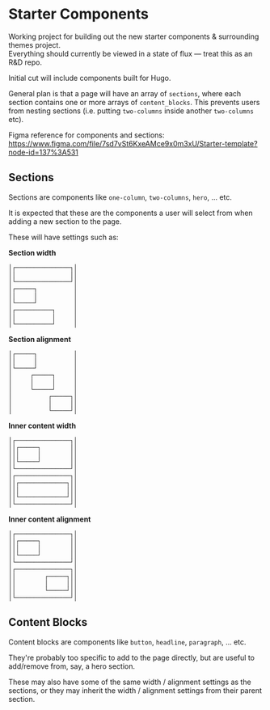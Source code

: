 # Starter Components

Working project for building out the new starter components & surrounding themes project.  
Everything should currently be viewed in a state of flux — treat this as an R&D repo.

Initial cut will include components built for Hugo.

General plan is that a page will have an array of `sections`, where each section contains one or more arrays of `content_blocks`. This prevents users from nesting sections (i.e. putting `two-columns` inside another `two-columns` etc).

Figma reference for components and sections: https://www.figma.com/file/7sd7vSt6KxeAMce9x0m3xU/Starter-template?node-id=137%3A531

## Sections

Sections are components like `one-column`, `two-columns`, `hero`, ... etc.

It is expected that these are the components a user will select from when adding a new section to the page.

These will have settings such as:

**Section width**
```
│┌───────────────┐│
││               ││
│└───────────────┘│
│┌─────┐          │
││     │          │
│└─────┘          │
│┌──────────┐     │
││          │     │
│└──────────┘     │
```

**Section alignment**
```
│┌─────┐          │
││     │          │
│└─────┘          │
│     ┌─────┐     │
│     │     │     │
│     └─────┘     │
│          ┌─────┐│
│          │     ││
│          └─────┘│
```

**Inner content width**
```
│┌───────────────┐│
││┌─────┐        ││
│││     │        ││
││└─────┘        ││
│└───────────────┘│
│┌───────────────┐│
││┌─────────────┐││
│││             │││
││└─────────────┘││
│└───────────────┘│
```

**Inner content alignment**
```
│┌───────────────┐│
││┌─────┐        ││
│││     │        ││
││└─────┘        ││
│└───────────────┘│
│┌───────────────┐│
││        ┌─────┐││
││        │     │││
││        └─────┘││
│└───────────────┘│
```

## Content Blocks

Content blocks are components like `button`, `headline`, `paragraph`, ... etc.

They're probably too specific to add to the page directly, but are useful to add/remove from, say, a hero section.

These may also have some of the same width / alignment settings as the sections, or they may inherit the width / alignment settings from their parent section.

